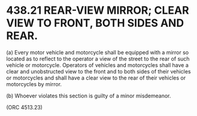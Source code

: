 438.21 REAR-VIEW MIRROR; CLEAR VIEW TO FRONT, BOTH SIDES AND REAR.
==================================================================

​(a) Every motor vehicle and motorcycle shall be equipped with a mirror
so located as to reflect to the operator a view of the street to the
rear of such vehicle or motorcycle. Operators of vehicles and
motorcycles shall have a clear and unobstructed view to the front and to
both sides of their vehicles or motorcycles and shall have a clear view
to the rear of their vehicles or motorcycles by mirror.

​(b) Whoever violates this section is guilty of a minor misdemeanor.

(ORC 4513.23)
